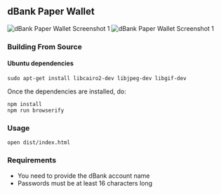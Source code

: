 ## dBank Paper Wallet

![dBank Paper Wallet Screenshot 1](screenshot1.png)
![dBank Paper Wallet Screenshot 1](screenshot2.png)

### Building From Source
#### Ubuntu dependencies
```
sudo apt-get install libcairo2-dev libjpeg-dev libgif-dev
```

Once the dependencies are installed, do:

    npm install
    npm run browserify

### Usage

    open dist/index.html

### Requirements

* You need to provide the dBank account name
* Passwords must be at least 16 characters long

